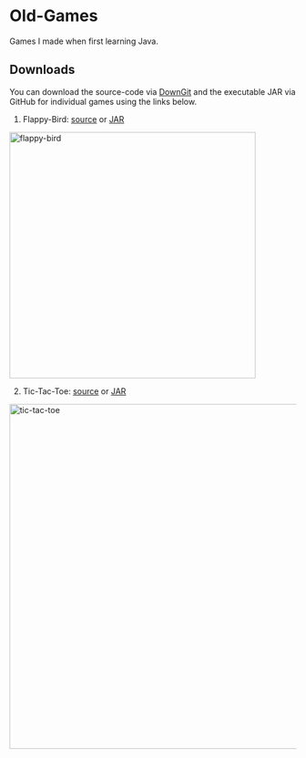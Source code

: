 # Old-Games
Games I made when first learning Java.

## Downloads

You can download the source-code via [DownGit](https://minhaskamal.github.io/DownGit/#/home) and the executable JAR via GitHub for individual games using the links below.


1. Flappy-Bird: [source](https://minhaskamal.github.io/DownGit/#/home?url=https://github.com/rfenters95/Old-Games/tree/master/Flappy-Bird) or [JAR](https://github.com/rfenters95/Old-Games/raw/master/JARs/FlappyBird.jar)

<img width="432" alt="flappy-bird" src="https://user-images.githubusercontent.com/12780053/29516872-5bf53c0e-8640-11e7-9717-760cecdd27a3.png">

2. Tic-Tac-Toe: [source](https://minhaskamal.github.io/DownGit/#/home?url=https://github.com/rfenters95/Old-Games/tree/master/Tic-Tac-Toe) or [JAR](https://github.com/rfenters95/Old-Games/raw/master/JARs/TicTacToe.jar)


<img width="605" alt="tic-tac-toe" src="https://user-images.githubusercontent.com/12780053/29516873-5bfed836-8640-11e7-8082-4ca6a7952634.png">

